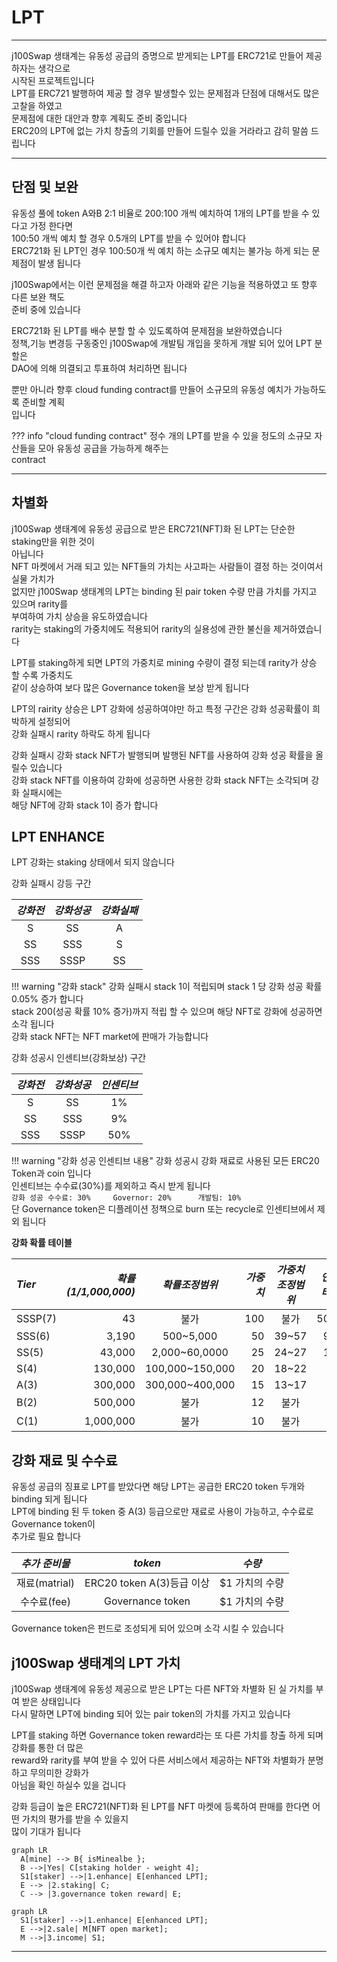 # **LPT**
- - -
j100Swap 생태계는 유동성 공급의 증명으로 받게되는 LPT를 ERC721로 만들어 제공하자는 생각으로   
시작된 프로젝트입니다    
LPT를 ERC721 발행하여 제공 할 경우 발생할수 있는 문제점과 단점에 대해서도 많은 고찰을 하였고   
문제점에 대한 대안과 향후 계획도 준비 중입니다   
ERC20의 LPT에 없는 가치 창출의 기회를 만들어 드릴수 있을 거라라고 감히 말씀 드립니다  
- - -

## **단점 및 보완**
유동성 풀에 token A와B 2:1 비율로 200:100 개씩 예치하여 1개의 LPT를 받을 수 있다고 가정 한다면   
100:50 개씩 예치 할 경우 0.5개의 LPT를 받을 수 있어야 합니다     
ERC721화 된 LPT인 경우 100:50개 씩 예치 하는 소규모 예치는 불가능 하게 되는 문제점이 발생 됩니다   

j100Swap에서는 이런 문제점을 해결 하고자 아래와 같은 기능을 적용하였고 또 향후 다른 보완 책도   
준비 중에 있습니다

ERC721화 된 LPT를 배수 분할 할 수 있도록하여 문제점을 보완하였습니다    
정책,기능 변경등 구동중인 j100Swap에 개발팀 개입을 못하게 개발 되어 있어 LPT 분할은   
DAO에 의해 의결되고 투표하여 처리하면 됩니다   

뿐만 아니라 향후 cloud funding contract를 만들어 소규모의 유동성 예치가 가능하도록 준비할 계획   
입니다

??? info "cloud funding contract"
    정수 개의 LPT를 받을 수 있을 정도의 소규모 자산들을 모아 유동성 공급을 가능하게 해주는    
    contract   

- - -

## **차별화**
j100Swap 생태계에 유동성 공급으로 받은 ERC721(NFT)화 된 LPT는 단순한 staking만을 위한 것이    
아닙니다   
NFT 마켓에서 거래 되고 있는 NFT들의 가치는 사고파는 사람들이 결정 하는 것이여서 실물 가치가   
없지만 j100Swap 생태계의 LPT는 binding 된 pair token 수량 만큼 가치를 가지고 있으며 rarity를   
부여하여 가치 상승을 유도하였습니다      
rarity는 staking의 가중치에도 적용되어 rarity의 실용성에 관한 불신을 제거하였습니다      

LPT를 staking하게 되면 LPT의 가중치로 mining 수량이 결정 되는데 rarity가 상승 할 수록 가중치도  
같이 상승하여 보다 많은 Governance token을 보상 받게 됩니다   

LPT의 rairity 상승은 LPT 강화에 성공하여야만 하고 특정 구간은 강화 성공확률이 희박하게 설정되어   
강화 실패시 rarity 하락도 하게 됩니다  

강화 실패시 강화 stack NFT가 발행되며 발행된 NFT를 사용하여 강화 성공 확률을 올릴수 있습니다   
강화 stack NFT를 이용하여 강화에 성공하면 사용한 강화 stack NFT는 소각되며 강화 실패시에는  
해당 NFT에 강화 stack 1이 증가 합니다   


## **LPT ENHANCE**
LPT 강화는 staking 상태에서 되지 않습니다


강화 실패시 강등 구간    

| *강화전*      | *강화성공*  | *강화실패* |
| :---------: | :--------------: |  :--------------: | 
| S | SS | A |
| SS | SSS | S |
| SSS | SSSP | SS |

!!! warning "강화 stack"
    강화 실패시 stack 1이 적립되며  stack 1 당 강화 성공 확률 0.05% 증가 합니다    
    stack 200(성공 확률 10% 증가)까지 적립 할 수 있으며 해당 NFT로 강화에 성공하면 소각 됩니다    
    강화 stack NFT는 NFT market에 판매가 가능합니다     


강화 성공시 인센티브(강화보상) 구간    

| *강화전*      | *강화성공*  | *인센티브* |
| :---------: | :--------------: |  :--------------: | 
| S | SS | 1% |
| SS | SSS | 9% |
| SSS | SSSP | 50% |    


!!! warning "강화 성공 인센티브 내용"
    강화 성공시 강화 재료로 사용된 모든 ERC20 Token과 coin 입니다    
    인센티브는 수수료(30%)를 제외하고 즉시 받게 됩니다     
    ```
    강화 성공 수수료: 30%    
        Governor: 20%     
        개발팀: 10%     
    ```    
    단 Governance token은 디플레이션 정책으로 burn 또는 recycle로 인센티브에서 제외 됩니다   


**강화 확률 테이블**   

| *Tier*      | *확률(1/1,000,000)*  | *확률조정범위* | *가중치* | *가중치조정범위* | *인센티브* |
| :--------- | --------------: | :-----------------: | -------------: | :-------------: | -------------: |
| SSSP(7) | 43 |   불가 | 100 | 불가 | 50% |
| SSS(6) | 3,190 |  500~5,000 | 50 | 39~57 | 9% |      
| SS(5) | 43,000 |  2,000~60,0000 | 25 | 24~27 | 1% |     
| S(4) | 130,000 |  100,000~150,000 | 20 | 18~22 | - |     
| A(3) | 300,000 |  300,000~400,000 | 15 | 13~17 | - |     
| B(2) | 500,000 |  불가 | 12 | 불가 | -  |     
| C(1) | 1,000,000 | 불가 | 10 | 불가 | - |     

## **강화 재료 및 수수료**
유동성 공급의 징표로 LPT를 받았다면 해당 LPT는 공급한 ERC20 token 두개와 binding 되게 됩니다    
LPT에 binding 된 두 token 중 A(3) 등급으로만 재료로 사용이 가능하고, 수수료로 Governance token이    
추가로 필요 합니다    


| *추가 준비물*      | *token*  | *수량*  | 
| :---------: | :--------------: | :-----------------: |
| 재료(matrial) | ERC20 token A(3)등급 이상 | $1 가치의 수량 |
| 수수료(fee) | Governance token |  $1 가치의 수량 |

Governance token은 펀드로 조성되게 되어 있으며 소각 시킬 수 있습니다


## **j100Swap 생태계의 LPT 가치**
j100Swap 생태계에 유동성 제공으로 받은 LPT는 다른 NFT와 차별화 된 실 가치를 부여 받은 상태입니다   
다시 말하면 LPT에 binding 되어 있는 pair token의 가치를 가지고 있습니다   

LPT를 staking 하면 Governance token reward라는 또 다른 가치를 창출 하게 되며 강화를 통한 더 많은    
reward와 rarity를 부여 받을 수 있어 다른 서비스에서 제공하는 NFT와 차별화가 분명하고 무의미한 강화가   
아님을 확인 하실수 있을 겁니다   

강화 등급이 높은 ERC721(NFT)화 된 LPT를 NFT 마켓에 등록하여 판매를 한다면 어떤 가치의 평가를 받을 수 있을지  
많이 기대가 됩니다  

``` mermaid   
graph LR
  A[mine] --> B{ isMinealbe };
  B -->|Yes| C[staking holder - weight 4];
  S1[staker] -->|1.enhance| E[enhanced LPT];
  E --> |2.staking| C;
  C --> |3.governance token reward| E;
```

``` mermaid   
graph LR
  S1[staker] -->|1.enhance| E[enhanced LPT];
  E -->|2.sale| M[NFT open market];
  M -->|3.income| S1;  
```

- - -





